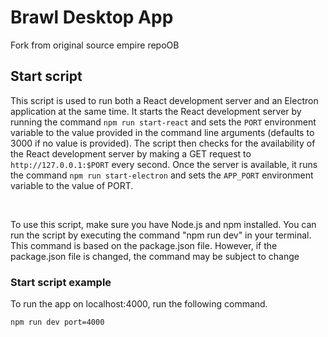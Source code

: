 # Brawl Desktop App

Fork from original source empire repoOB

## Start script

This script is used to run both a React development server and an Electron application at the same time. It starts the React development server by running the command `npm run start-react` and sets the `PORT` environment variable to the value provided in the command line arguments (defaults to 3000 if no value is provided). The script then checks for the availability of the React development server by making a GET request to `http://127.0.0.1:$PORT`
every second. Once the server is available, it runs the command `npm run start-electron` and sets the `APP_PORT` environment variable to the value of PORT.

</br>

To use this script, make sure you have Node.js and npm installed. You can run the script by executing the command "npm run dev" in your terminal. This command is based on the package.json file. However, if the package.json file is changed, the command may be subject to change

### **Start script example**

To run the app on localhost:4000, run the following command.

```bash
npm run dev port=4000
```
